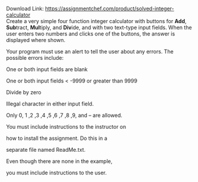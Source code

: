 Download Link: https://assignmentchef.com/product/solved-integer-calculator
<br>
Create a very simple four function integer calculator with buttons for <strong>Add</strong>, <strong>Sub</strong>tract, <strong>Mul</strong>tiply, and <strong>Div</strong>ide, and with two text-type input fields. When the user enters two numbers and clicks one of the buttons, the answer is displayed where shown.

Your program must use an alert to tell the user about any errors. The possible errors include:

One or both input fields are blank

One or both input fields &lt; -9999 or greater than 9999

Divide by zero

Illegal character in either input field.

Only 0, 1 ,2 ,3 ,4 ,5 ,6 ,7 ,8 ,9, and – are allowed.

You must include instructions to the instructor on

how to install the assignment. Do this in a

separate file named ReadMe.txt.

Even though there are none in the example,

you must include instructions to the user.